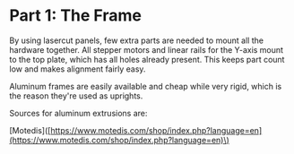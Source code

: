 # Part 1: The Frame

By using lasercut panels, few extra parts are needed to mount all the hardware together. All stepper motors and linear rails for the Y-axis mount to the top plate, which has all holes already present. This keeps  part count low and makes alignment fairly easy. 

Aluminum frames are easily available and cheap while very rigid, which is the reason they're used as uprights. 

Sources for aluminum extrusions are:

\[Motedis\]\([https://www.motedis.com/shop/index.php?language=en](https://www.motedis.com/shop/index.php?language=en)\)





